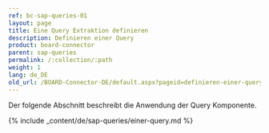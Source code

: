 ```yaml
---
ref: bc-sap-queries-01
layout: page
title: Eine Query Extraktion definieren
description: Definieren einer Query
product: board-connector
parent: sap-queries
permalink: /:collection/:path
weight: 1
lang: de_DE
old_url: /BOARD-Connector-DE/default.aspx?pageid=definieren-einer-query
---
```


Der folgende Abschnitt beschreibt die Anwendung der Query Komponente.


{% include _content/de/sap-queries/einer-query.md %}



